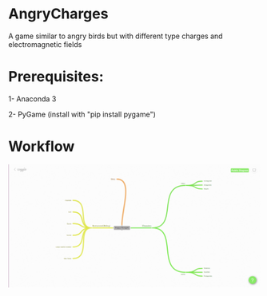 # AngryCharges
A game similar to angry birds but with different type charges and electromagnetic fields

# Prerequisites:

1- Anaconda 3

2- PyGame (install with "pip install pygame")

# Workflow

![alt text](https://github.com/M-Usman10/AngryCharges/blob/master/ideas/workflow.png)
